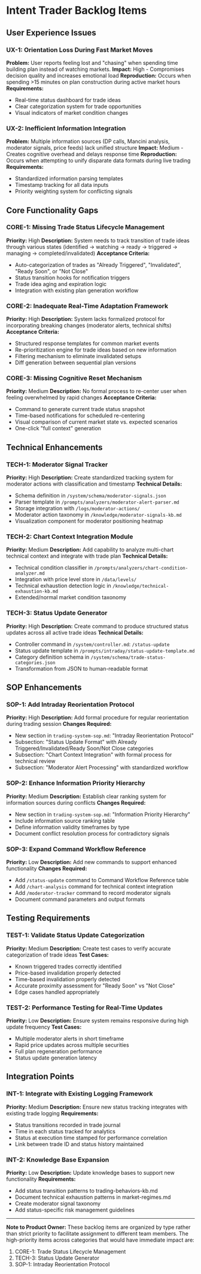 # Intent Trader Backlog Items

## User Experience Issues

### UX-1: Orientation Loss During Fast Market Moves
**Problem:** User reports feeling lost and "chasing" when spending time building plan instead of watching markets.
**Impact:** High - Compromises decision quality and increases emotional load
**Reproduction:** Occurs when spending >15 minutes on plan construction during active market hours
**Requirements:**
- Real-time status dashboard for trade ideas
- Clear categorization system for trade opportunities
- Visual indicators of market condition changes

### UX-2: Inefficient Information Integration
**Problem:** Multiple information sources (DP calls, Mancini analysis, moderator signals, price feeds) lack unified structure
**Impact:** Medium - Creates cognitive overhead and delays response time
**Reproduction:** Occurs when attempting to unify disparate data formats during live trading
**Requirements:**
- Standardized information parsing templates
- Timestamp tracking for all data inputs
- Priority weighting system for conflicting signals

## Core Functionality Gaps

### CORE-1: Missing Trade Status Lifecycle Management
**Priority:** High
**Description:** System needs to track transition of trade ideas through various states (identified → watching → ready → triggered → managing → completed/invalidated)
**Acceptance Criteria:**
- Auto-categorization of trades as "Already Triggered", "Invalidated", "Ready Soon", or "Not Close"
- Status transition hooks for notification triggers
- Trade idea aging and expiration logic
- Integration with existing plan generation workflow

### CORE-2: Inadequate Real-Time Adaptation Framework
**Priority:** High
**Description:** System lacks formalized protocol for incorporating breaking changes (moderator alerts, technical shifts)
**Acceptance Criteria:**
- Structured response templates for common market events
- Re-prioritization engine for trade ideas based on new information
- Filtering mechanism to eliminate invalidated setups
- Diff generation between sequential plan versions

### CORE-3: Missing Cognitive Reset Mechanism
**Priority:** Medium
**Description:** No formal process to re-center user when feeling overwhelmed by rapid changes
**Acceptance Criteria:**
- Command to generate current trade status snapshot
- Time-based notifications for scheduled re-centering
- Visual comparison of current market state vs. expected scenarios
- One-click "full context" generation

## Technical Enhancements

### TECH-1: Moderator Signal Tracker
**Priority:** High
**Description:** Create standardized tracking system for moderator actions with classification and timestamp
**Technical Details:**
- Schema definition in `/system/schema/moderator-signals.json`
- Parser template in `/prompts/analyzers/moderator-alert-parser.md`
- Storage integration with `/logs/moderator-actions/`
- Moderator action taxonomy in `/knowledge/moderator-signals-kb.md`
- Visualization component for moderator positioning heatmap

### TECH-2: Chart Context Integration Module
**Priority:** Medium
**Description:** Add capability to analyze multi-chart technical context and integrate with trade plan
**Technical Details:**
- Technical condition classifier in `/prompts/analyzers/chart-condition-analyzer.md`
- Integration with price level store in `/data/levels/`
- Technical exhaustion detection logic in `/knowledge/technical-exhaustion-kb.md`
- Extended/normal market condition taxonomy

### TECH-3: Status Update Generator
**Priority:** High
**Description:** Create command to produce structured status updates across all active trade ideas
**Technical Details:**
- Controller command in `/system/controller.md`: `/status-update`
- Status update template in `/prompts/intraday/status-update-template.md`
- Category definition schema in `/system/schema/trade-status-categories.json`
- Transformation from JSON to human-readable format

## SOP Enhancements

### SOP-1: Add Intraday Reorientation Protocol
**Priority:** High
**Description:** Add formal procedure for regular reorientation during trading session
**Changes Required:**
- New section in `trading-system-sop.md`: "Intraday Reorientation Protocol"
- Subsection: "Status Update Format" with Already Triggered/Invalidated/Ready Soon/Not Close categories
- Subsection: "Chart Context Integration" with formal process for technical review
- Subsection: "Moderator Alert Processing" with standardized workflow

### SOP-2: Enhance Information Priority Hierarchy
**Priority:** Medium
**Description:** Establish clear ranking system for information sources during conflicts
**Changes Required:**
- New section in `trading-system-sop.md`: "Information Priority Hierarchy"
- Include information source ranking table
- Define information validity timeframes by type
- Document conflict resolution process for contradictory signals

### SOP-3: Expand Command Workflow Reference
**Priority:** Low
**Description:** Add new commands to support enhanced functionality
**Changes Required:**
- Add `/status-update` command to Command Workflow Reference table
- Add `/chart-analysis` command for technical context integration
- Add `/moderator-tracker` command to record moderator signals
- Document command parameters and output formats

## Testing Requirements

### TEST-1: Validate Status Update Categorization
**Priority:** Medium
**Description:** Create test cases to verify accurate categorization of trade ideas
**Test Cases:**
- Known triggered trades correctly identified
- Price-based invalidation properly detected
- Time-based invalidation properly detected
- Accurate proximity assessment for "Ready Soon" vs "Not Close"
- Edge cases handled appropriately

### TEST-2: Performance Testing for Real-Time Updates
**Priority:** Low
**Description:** Ensure system remains responsive during high update frequency
**Test Cases:**
- Multiple moderator alerts in short timeframe
- Rapid price updates across multiple securities
- Full plan regeneration performance
- Status update generation latency

## Integration Points

### INT-1: Integrate with Existing Logging Framework
**Priority:** Medium
**Description:** Ensure new status tracking integrates with existing trade logging
**Requirements:**
- Status transitions recorded in trade journal
- Time in each status tracked for analytics
- Status at execution time stamped for performance correlation
- Link between trade ID and status history maintained

### INT-2: Knowledge Base Expansion
**Priority:** Low
**Description:** Update knowledge bases to support new functionality
**Requirements:**
- Add status transition patterns to trading-behaviors-kb.md
- Document technical exhaustion patterns in market-regimes.md
- Create moderator signal taxonomy
- Add status-specific risk management guidelines

---

**Note to Product Owner:** These backlog items are organized by type rather than strict priority to facilitate assignment to different team members. The high-priority items across categories that would have immediate impact are:
1. CORE-1: Trade Status Lifecycle Management
2. TECH-3: Status Update Generator
3. SOP-1: Intraday Reorientation Protocol